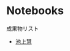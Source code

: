 # Notebooks

成果物リスト
* [池上慧](http://nbviewer.jupyter.org/github/keiikegami/DA_Julia/blob/master/manytomany.ipynb)
